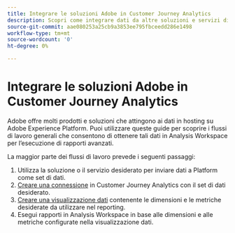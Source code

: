 ```yaml
---
title: Integrare le soluzioni Adobe in Customer Journey Analytics
description: Scopri come integrare dati da altre soluzioni e servizi di Adobe.
source-git-commit: aae080253a25cb9a3853ee795fbceedd286e1498
workflow-type: tm+mt
source-wordcount: '0'
ht-degree: 0%

---
```



# Integrare le soluzioni Adobe in Customer Journey Analytics

Adobe offre molti prodotti e soluzioni che attingono ai dati in hosting su Adobe Experience Platform. Puoi utilizzare queste guide per scoprire i flussi di lavoro generali che consentono di ottenere tali dati in Analysis Workspace per l’esecuzione di rapporti avanzati.

La maggior parte dei flussi di lavoro prevede i seguenti passaggi:

1. Utilizza la soluzione o il servizio desiderato per inviare dati a Platform come set di dati.
2. [Creare una connessione](/help/connections/create-connection.md) in Customer Journey Analytics con il set di dati desiderato.
3. [Creare una visualizzazione dati](/help/data-views/create-dataview.md) contenente le dimensioni e le metriche desiderate da utilizzare nel reporting.
4. Esegui rapporti in Analysis Workspace in base alle dimensioni e alle metriche configurate nella visualizzazione dati.
